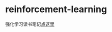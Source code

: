 # reinforcement-learning
强化学习读书笔记[点这里](https://github.com/GCaptainNemo/reinforcement-learning/edit/main/README.md)
